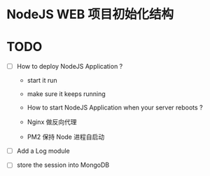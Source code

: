 # NodeJS WEB 项目初始化结构



# TODO

- [ ] How to deploy NodeJS Application ?
  - start it run
  - make sure it keeps running
  - How to start NodeJS Application when your server reboots ?

  - Nginx 做反向代理
  - PM2 保持 Node 进程自启动

- [ ] Add a Log module

- [ ] store the session into MongoDB
